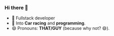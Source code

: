 ### Hi there 👋

- 🔭 Fullstack developer</br>
- 👀 Into **Car racing** and  **programming**.</br>
- 😄 Pronouns: **THAT/GUY** (because why not? 😄).
<!--
**vickkie/vickkie** is a ✨ _special_ ✨ repository because its `README.md` (this file) appears on your GitHub profile.

Here are some ideas to get you started:

- 🌱 I’m currently learning ...
- 👯 I’m looking to collaborate on ...
- 🤔 I’m looking for help with ...
- 💬 Ask me about ...
- 📫 How to reach me: ...
- 😄 Pronouns: ...
- ⚡ Fun fact: ...
-->
